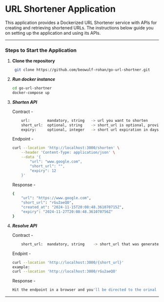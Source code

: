 # URL Shortener Application

This application provides a Dockerized URL Shortener service with APIs for creating and retrieving shortened URLs. 
The instructions below guide you on setting up the application and using its APIs.

---

### Steps to Start the Application

1. **Clone the repository**
   ```bash
    git clone https://github.com/beowulf-rohan/go-url-shortner.git
   ```

2. ***Run docker instance***
    ```bash
    cd go-url-shortner
    docker-compose up
   ```

3. ***Shorten API***
    
    Contract -
    ```bash
        url:        mandatory, string   -> url you want to shorten
        short_url:  optional, string    -> short_url is optional, provide a custom short_url if needed
        expiry:     optional, integer   -> short url expiration in days
    ```
    
    Endpoint - 
    ```bash
    curl --location 'http://localhost:3000/shorten' \
        --header 'Content-Type: application/json' \
        --data '{
            "url": "www.google.com",
            "short_url": "",
            "expiry": 12
        }'
    ```

    Response - 
    ```bash
    {
        "url": "https://www.google.com",
        "short_url": "rGu2aeQO",
        "created_at": "2024-11-15T20:08:48.361070715Z",
        "expiry": "2024-11-27T20:08:48.361070756Z"
    }
    ```

4. ***Resolve API***

     Contract -
    ```bash
        short_url:  mandatory, string    -> short_url that was generated using shorten api
    ```

    Endpint - 
    ```bash
    curl --location 'http://localhost:3000/{short_url}'
    example:
    curl --location 'http://localhost:3000/rGu2aeQO'
    
    ```

    Response - 
    ```bash
    Hit the endpoint in a browser and you'll be directed to the orinal url.
    ```

---

